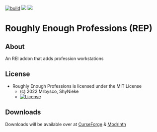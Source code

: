 [![build](https://github.com/Mrbysco/RoughlyEnoughProfessions/actions/workflows/build.yml/badge.svg)](https://github.com/Mrbysco/RoughlyEnoughProfessions/actions/workflows/build.yml) 
[![](https://img.shields.io/badge/Curseforge-1.18.1--1.19.4-F16436?style=flat&logo=curseforge)](https://www.curseforge.com/minecraft/mc-mods/roughly-enough-professions-rep)
[![](https://img.shields.io/badge/Modrinth-1.18.2--1.19.4-00AF5C?flat&logo=modrinth)](https://modrinth.com/mod/roughly-enough-professions-rep)
# Roughly Enough Professions (REP) #

## About ##
An REI addon that adds profession workstations

## License ##
* Roughly Enough Professions is licensed under the MIT License
  - (c) 2022 Mrbysco, ShyNieke
  - [![License](https://img.shields.io/badge/License-MIT-red.svg?style=flat)](http://opensource.org/licenses/MIT)

## Downloads ##
Downloads will be available over at [CurseForge](https://www.curseforge.com/minecraft/mc-mods/roughly-enough-professions-rep) & [Modrinth](https://modrinth.com/mod/roughly-enough-professions-rep)
